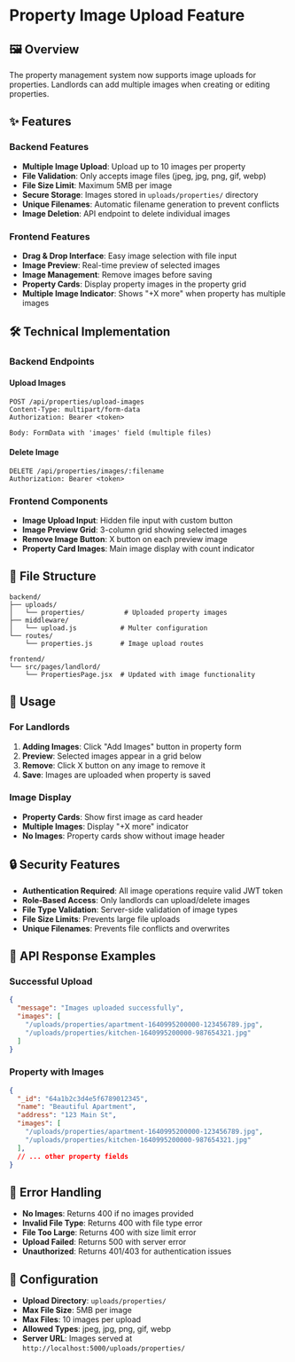 # Property Image Upload Feature

## 🖼️ Overview
The property management system now supports image uploads for properties. Landlords can add multiple images when creating or editing properties.

## ✨ Features

### Backend Features
- **Multiple Image Upload**: Upload up to 10 images per property
- **File Validation**: Only accepts image files (jpeg, jpg, png, gif, webp)
- **File Size Limit**: Maximum 5MB per image
- **Secure Storage**: Images stored in `uploads/properties/` directory
- **Unique Filenames**: Automatic filename generation to prevent conflicts
- **Image Deletion**: API endpoint to delete individual images

### Frontend Features
- **Drag & Drop Interface**: Easy image selection with file input
- **Image Preview**: Real-time preview of selected images
- **Image Management**: Remove images before saving
- **Property Cards**: Display property images in the property grid
- **Multiple Image Indicator**: Shows "+X more" when property has multiple images

## 🛠️ Technical Implementation

### Backend Endpoints

#### Upload Images
```
POST /api/properties/upload-images
Content-Type: multipart/form-data
Authorization: Bearer <token>

Body: FormData with 'images' field (multiple files)
```

#### Delete Image
```
DELETE /api/properties/images/:filename
Authorization: Bearer <token>
```

### Frontend Components
- **Image Upload Input**: Hidden file input with custom button
- **Image Preview Grid**: 3-column grid showing selected images
- **Remove Image Button**: X button on each preview image
- **Property Card Images**: Main image display with count indicator

## 📁 File Structure
```
backend/
├── uploads/
│   └── properties/          # Uploaded property images
├── middleware/
│   └── upload.js           # Multer configuration
└── routes/
    └── properties.js       # Image upload routes

frontend/
└── src/pages/landlord/
    └── PropertiesPage.jsx  # Updated with image functionality
```

## 🚀 Usage

### For Landlords
1. **Adding Images**: Click "Add Images" button in property form
2. **Preview**: Selected images appear in a grid below
3. **Remove**: Click X button on any image to remove it
4. **Save**: Images are uploaded when property is saved

### Image Display
- **Property Cards**: Show first image as card header
- **Multiple Images**: Display "+X more" indicator
- **No Images**: Property cards show without image header

## 🔒 Security Features
- **Authentication Required**: All image operations require valid JWT token
- **Role-Based Access**: Only landlords can upload/delete images
- **File Type Validation**: Server-side validation of image types
- **File Size Limits**: Prevents large file uploads
- **Unique Filenames**: Prevents file conflicts and overwrites

## 📝 API Response Examples

### Successful Upload
```json
{
  "message": "Images uploaded successfully",
  "images": [
    "/uploads/properties/apartment-1640995200000-123456789.jpg",
    "/uploads/properties/kitchen-1640995200000-987654321.jpg"
  ]
}
```

### Property with Images
```json
{
  "_id": "64a1b2c3d4e5f6789012345",
  "name": "Beautiful Apartment",
  "address": "123 Main St",
  "images": [
    "/uploads/properties/apartment-1640995200000-123456789.jpg",
    "/uploads/properties/kitchen-1640995200000-987654321.jpg"
  ],
  // ... other property fields
}
```

## 🐛 Error Handling
- **No Images**: Returns 400 if no images provided
- **Invalid File Type**: Returns 400 with file type error
- **File Too Large**: Returns 400 with size limit error
- **Upload Failed**: Returns 500 with server error
- **Unauthorized**: Returns 401/403 for authentication issues

## 🔧 Configuration
- **Upload Directory**: `uploads/properties/`
- **Max File Size**: 5MB per image
- **Max Files**: 10 images per upload
- **Allowed Types**: jpeg, jpg, png, gif, webp
- **Server URL**: Images served at `http://localhost:5000/uploads/properties/`